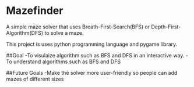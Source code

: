 # Mazefinder

A simple maze solver that uses Breath-First-Search(BFS) or Depth-First-Algorithm(DFS) to solve a maze. 

This project is uses python programming language and pygame library.

##Goal 
-To visulaize algorithm such as BFS and DFS in an interactive way.
-To understand algorithms such as BFS and DFS

##Future Goals
-Make the solver more user-friendly so people can add mazes of different sizes 
